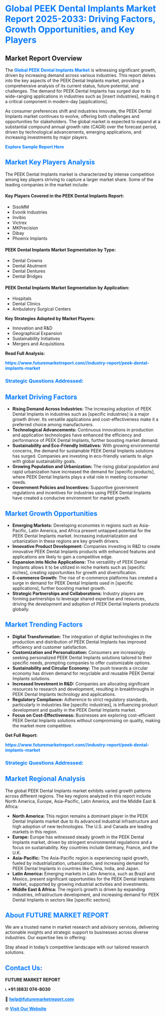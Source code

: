<h1 style="color: #007BFF;">Global PEEK Dental Implants Market Report 2025-2033: Driving Factors, Growth Opportunities, and Key Players</h1>

<section id="overview">
<h2>Market Report Overview</h2>
<p>The <a href="https://www.futuremarketreport.com//industry-report/peek-dental-implants-market" style="color: #007BFF; text-decoration: none;"><strong>Global PEEK Dental Implants Market</strong></a> is witnessing significant growth, driven by increasing demand across various industries. This report delves into the key aspects of the PEEK Dental Implants market, providing a comprehensive analysis of its current status, future potential, and challenges. The demand for PEEK Dental Implants has surged due to its wide-ranging applications in industries such as [insert industries], making it a critical component in modern-day [applications].</p>
<p>As consumer preferences shift and industries innovate, the PEEK Dental Implants market continues to evolve, offering both challenges and opportunities for stakeholders. The global market is expected to expand at a substantial compound annual growth rate (CAGR) over the forecast period, driven by technological advancements, emerging applications, and increasing investments by major players.</p>
</section>

<section id="overview">
<p><a href="https://www.futuremarketreport.com//request-sample/reportId=77198" style="color: #007BFF; text-decoration: none;"><strong>Explore Sample Report Here</strong></a></p>
</section>

<section id="key-players">
<h2 style="color: #007BFF;">Market Key Players Analysis</h2>
<p>The PEEK Dental Implants market is characterized by intense competition among key players striving to capture a larger market share. Some of the leading companies in the market include:</p>
<h4>Key Players Covered in the PEEK Dental Implants Report:</h4>
<ul><li>SisoMM</li><li>Evonik Industries</li><li>Invibio</li><li>Victrex</li><li>MKPrecision</li><li>Dibay</li><li>Phoenix Implants</li></ul>
<h4>PEEK Dental Implants Market Segmentation by Type:</h4>
<ul><li>Dental Crowns</li><li>Dental Abutment</li><li>Dental Dentures</li><li>Dental Bridges</li></ul>

<h4>PEEK Dental Implants Market Segmentation by Application:</h4>
<ul><li>Hospitals</li><li>Dental Clinics</li><li>Ambulatory Surgical Centers</li></ul>
<p><strong>Key Strategies Adopted by Market Players:</strong></p>
<ul>
<li>Innovation and R&D</li>
<li>Geographical Expansion</li>
<li>Sustainability Initiatives</li>
<li>Mergers and Acquisitions</li>
</ul>
</section>

<section>
<p><strong>Read Full Analysis: </strong></p><a href="https://www.futuremarketreport.com//industry-report/peek-dental-implants-market" style="color: #007BFF; text-decoration: none;"><strong>https://www.futuremarketreport.com//industry-report/peek-dental-implants-market</strong></a>
<h3 style="color: #007BFF;">Strategic Questions Addressed:</h3>
</section>

<section id="driving-factors">
<h2 style="color: #007BFF;">Market Driving Factors</h2>
<ul>
<li><strong>Rising Demand Across Industries:</strong> The increasing adoption of PEEK Dental Implants in industries such as [specific industries] is a major growth driver. Its versatile applications and cost-effectiveness make it a preferred choice among manufacturers.</li>
<li><strong>Technological Advancements:</strong> Continuous innovations in production and application technologies have enhanced the efficiency and performance of PEEK Dental Implants, further boosting market demand.</li>
<li><strong>Sustainability and Eco-Friendly Initiatives:</strong> With growing environmental concerns, the demand for sustainable PEEK Dental Implants solutions has surged. Companies are investing in eco-friendly variants to align with global sustainability goals.</li>
<li><strong>Growing Population and Urbanization:</strong> The rising global population and rapid urbanization have increased the demand for [specific products], where PEEK Dental Implants plays a vital role in meeting consumer needs.</li>
<li><strong>Government Policies and Incentives:</strong> Supportive government regulations and incentives for industries using PEEK Dental Implants have created a conducive environment for market growth.</li>
</ul>
</section>

<section id="growth-opportunities">
<h2 style="color: #007BFF;">Market Growth Opportunities</h2>
<ul>
<li><strong>Emerging Markets:</strong> Developing economies in regions such as Asia-Pacific, Latin America, and Africa present untapped potential for the PEEK Dental Implants market. Increasing industrialization and urbanization in these regions are key growth drivers.</li>
<li><strong>Innovative Product Development:</strong> Companies investing in R&D to create innovative PEEK Dental Implants products with enhanced features and applications are likely to gain a competitive edge.</li>
<li><strong>Expansion into Niche Applications:</strong> The versatility of PEEK Dental Implants allows it to be utilized in niche markets such as [specific niches], creating opportunities for growth and diversification.</li>
<li><strong>E-commerce Growth:</strong> The rise of e-commerce platforms has created a surge in demand for PEEK Dental Implants used in [specific applications], further boosting market growth.</li>
<li><strong>Strategic Partnerships and Collaborations:</strong> Industry players are forming partnerships to leverage shared expertise and resources, driving the development and adoption of PEEK Dental Implants products globally.</li>
</ul>
</section>

<section id="trending-factors">
<h2 style="color: #007BFF;">Market Trending Factors</h2>
<ul>
<li><strong>Digital Transformation:</strong> The integration of digital technologies in the production and distribution of PEEK Dental Implants has improved efficiency and customer satisfaction.</li>
<li><strong>Customization and Personalization:</strong> Consumers are increasingly seeking personalized PEEK Dental Implants solutions tailored to their specific needs, prompting companies to offer customizable options.</li>
<li><strong>Sustainability and Circular Economy:</strong> The push towards a circular economy has driven demand for recyclable and reusable PEEK Dental Implants solutions.</li>
<li><strong>Increased Investment in R&D:</strong> Companies are allocating significant resources to research and development, resulting in breakthroughs in PEEK Dental Implants technology and applications.</li>
<li><strong>Regulatory Compliance:</strong> Adherence to strict regulatory standards, particularly in industries like [specific industries], is influencing product development and quality in the PEEK Dental Implants market.</li>
<li><strong>Focus on Cost-Effectiveness:</strong> Businesses are exploring cost-efficient PEEK Dental Implants solutions without compromising on quality, making the market more competitive.</li>
</ul>
</section>

<section>
<p><strong>Get Full Report: </strong></p><a href="https://www.futuremarketreport.com//industry-report/peek-dental-implants-market" style="color: #007BFF; text-decoration: none;"><strong>https://www.futuremarketreport.com//industry-report/peek-dental-implants-market</strong></a>
<h3 style="color: #007BFF;">Strategic Questions Addressed:</h3>
</section>


<section id="regional-analysis">
<h2 style="color: #007BFF;">Market Regional Analysis</h2>
<p>The global PEEK Dental Implants market exhibits varied growth patterns across different regions. The key regions analyzed in this report include North America, Europe, Asia-Pacific, Latin America, and the Middle East & Africa:</p>
<ul>
<li><strong>North America:</strong> This region remains a dominant player in the PEEK Dental Implants market due to its advanced industrial infrastructure and high adoption of new technologies. The U.S. and Canada are leading markets in this region.</li>
<li><strong>Europe:</strong> Europe has witnessed steady growth in the PEEK Dental Implants market, driven by stringent environmental regulations and a focus on sustainability. Key countries include Germany, France, and the U.K.</li>
<li><strong>Asia-Pacific:</strong> The Asia-Pacific region is experiencing rapid growth, fueled by industrialization, urbanization, and increasing demand for PEEK Dental Implants in countries like China, India, and Japan.</li>
<li><strong>Latin America:</strong> Emerging markets in Latin America, such as Brazil and Mexico, present significant opportunities for the PEEK Dental Implants market, supported by growing industrial activities and investments.</li>
<li><strong>Middle East & Africa:</strong> The region’s growth is driven by expanding industries, infrastructure development, and increasing demand for PEEK Dental Implants in sectors like [specific sectors].</li>
</ul>
</section>

<footer>
<h2 style="color: #007BFF;">About FUTURE MARKET REPORT</h2>
<p>We are a trusted name in market research and advisory services, delivering actionable insights and strategic support to businesses across diverse industries. Our expertise lies in offering:</p>

<p>Stay ahead in today’s competitive landscape with our tailored research solutions.</p>

<h2 style="color: #007BFF;">Contact Us:</h2>
<p><strong>FUTURE MARKET REPORT</strong></p>
<p>📞 <strong>+91 (883) 074-8030</strong></p>
<p>📧 <strong><a href="mailto:help@futuremarketreport.com" style="color: #007BFF;">help@futuremarketreport.com</a></strong></p>
<p>🌐 <strong><a href="https://www.futuremarketreport.com/" style="color: #007BFF;">Visit Our Website</a></strong></p>
</footer>